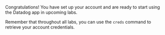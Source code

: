 Congratulations! You have set up your account and are ready to start using the Datadog app in upcoming labs.

Remember that throughout all labs, you can use the `creds` command to retrieve your account credentials.
